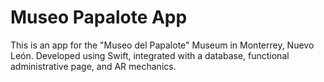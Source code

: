 # Museo Papalote App
This is an app for the "Museo del Papalote" Museum in Monterrey, Nuevo León. Developed using Swift, integrated with a database, functional administrative page, and AR mechanics. 
